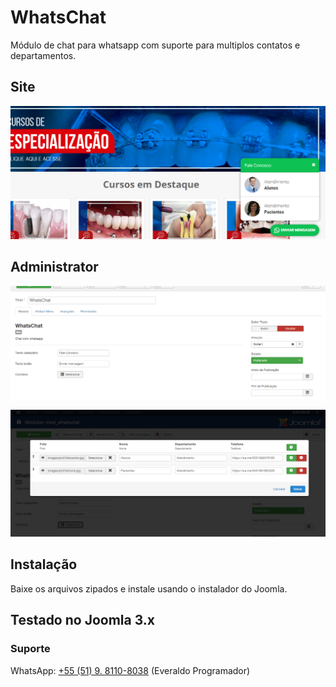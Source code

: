 # WhatsChat
Módulo de chat para whatsapp com suporte para multiplos contatos e departamentos.

## Site
![Screenshot](./screenshot.png)

## Administrator
![Screenshot](./screenshot2.png)

![Screenshot](./screenshot3.png)

## Instalação

Baixe os arquivos zipados e instale usando o instalador do Joomla.

## Testado no Joomla 3.x

### Suporte

WhatsApp: [+55 (51) 9. 8110-8038](https://wa.me/5551981108038) 
(Everaldo Programador)
